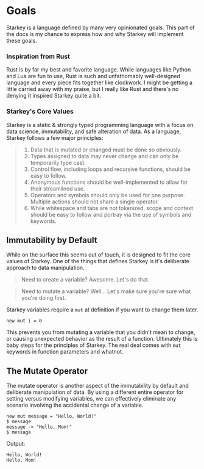 # Goals
Starkey is a language defined by many very opinionated goals. This part of the docs is my chance to express how and why Starkey will implement these goals.

### Inspiration from Rust
Rust is by far my best and favorite language. While languages like Python and Lua are fun to use, Rust is such and unfathomably well-designed language and every piece fits together like clockwork. I might be getting a little carried away with my praise, but I really like Rust and there's no denying it inspired Starkey quite a bit.

### Starkey's Core Values
Starkey is a static & strongly typed programming language with a focus on data science, immutability, and safe alteration of data. As a language, Starkey follows a few major principles:

> 1. Data that is mutated or changed must be done so obviously.
> 2. Types assigned to data may never change and can only be temporarily type cast.
> 3. Control flow, including loops and recursive functions, should be easy to follow.
> 4. Anonymous functions should be well-implemented to allow for their streamlined use.
> 5. Operators and symbols should only be used for one purpose. Multiple actions should not share a single operator.
> 6. While whitespace and tabs are not tokenized, scope and context should be easy to follow and portray via the use of symbols and keywords.

## Immutability by Default
While on the surface this seems out of touch, it is designed to fit the core values of Starkey. One of the things that defines Starkey is it's deliberate approach to data manipulation. 

> Need to create a variable? Awesome. Let's do that.

> Need to mutate a variable? Well... Let's make sure you're sure what you're doing first.

Starkey variables require a `mut` at definition if you want to change them later.

```none
new mut i = 0
```

This prevents you from mutating a variable that you didn't mean to change, or causing unexpected behavior as the result of a function. Ultimately this is baby steps for the principles of Starkey. The real deal comes with `mut` keywords in function parameters and whatnot.

## The Mutate Operator
The mutate operator is another aspect of the immutability by default and deliberate manipulation of data. By using a different entire operator for setting versus modifying variables, we can effectively eliminate any scenario involving the accidental change of a variable.

```none
new mut message = "Hello, World!"
$ message
message -> "Hello, Mom!"
$ message
```
Output:
```none
Hello, World!
Hello, Mom!
```